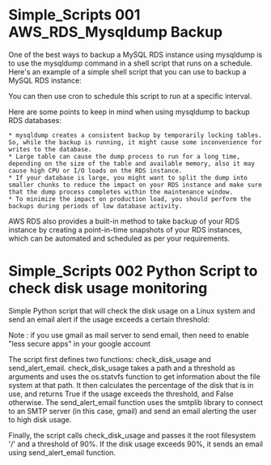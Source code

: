 # Simple_Scripts 001  AWS_RDS_Mysqldump Backup


One of the best ways to backup a MySQL RDS instance using mysqldump is to use the mysqldump command in a shell script that runs on a schedule. Here's an example of a simple shell script that you can use to backup a MySQL RDS instance:

You can then use cron to schedule this script to run at a specific interval.

Here are some points to keep in mind when using mysqldump to backup RDS databases:

    * mysqldump creates a consistent backup by temporarily locking tables. So, while the backup is running, it might cause some inconvenience for writes to the database.
    * Large table can cause the dump process to run for a long time, depending on the size of the table and available memory, also it may cause high CPU or I/O loads on the RDS instance.
    * If your database is large, you might want to split the dump into smaller chunks to reduce the impact on your RDS instance and make sure that the dump process completes within the maintenance window.
    * To minimize the impact on production load, you should perform the backups during periods of low database activity.

AWS RDS also provides a built-in method to take backup of your RDS instance by creating a point-in-time snapshots of your RDS instances, which can be automated and scheduled as per your requirements.


# Simple_Scripts 002  Python Script to check disk usage monitoring

Simple Python script that will check the disk usage on a Linux system and send an email alert if the usage exceeds a certain threshold:

Note : if you use gmail as mail server to send email, then need to enable "less secure apps" in your google account

The script first defines two functions: check_disk_usage and send_alert_email. check_disk_usage takes a path and a threshold as arguments and uses the os.statvfs function to get information about the file system at that path. It then calculates the percentage of the disk that is in use, and returns True if the usage exceeds the threshold, and False otherwise. The send_alert_email function uses the smtplib library to connect to an SMTP server (in this case, gmail) and send an email alerting the user to high disk usage.

Finally, the script calls check_disk_usage and passes it the root filesystem '/' and a threshold of 90%. If the disk usage exceeds 90%, it sends an email using send_alert_email function.
